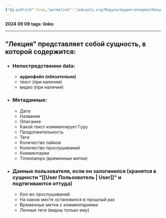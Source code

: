 ```yaml
---
{"dg-publish":true,"permalink":"/advayta_org/Модули/Аудиогаллерея/Лекция/"}
---
```


**2024 09 09**
**tags:**
**links:** 

---
## "Лекция" представляет собой сущность, в которой содержится:
- ### Непостредственно data:
	- **аудиофайл (обязательно)**
	- текст (при наличии)
	- видео (при наличии) 
- ### Метаданные:
	- Дата
	- Название
	- Описание
	- Какой текст комментирует Гуру
	- Продолжительность
	- Теги
	- Количество лайков
	- Количество прослушиваний
	- Комментарии
	- Timestamps (временные метки)
- ### Данные пользователя, если он залогинился (хранятся в сущности "[[User Пользователь \| User]]" и подтягиваются оттуда)
	- Кол-во прослушиваний
	- На каком месте остановился в прошлый раз
	- Временные метки с комментариями
	- Личные теги (видны только ему)
